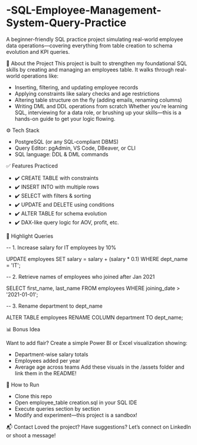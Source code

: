 # -SQL-Employee-Management-System-Query-Practice

A beginner-friendly SQL practice project simulating real-world employee data operations—covering everything from table creation to schema evolution and KPI queries.


🚀 About the Project
This project is built to strengthen my foundational SQL skills by creating and managing an employees table. It walks through real-world operations like:
- Inserting, filtering, and updating employee records
- Applying constraints like salary checks and age restrictions
- Altering table structure on the fly (adding emails, renaming columns)
- Writing DML and DDL operations from scratch
Whether you're learning SQL, interviewing for a data role, or brushing up your skills—this is a hands-on guide to get your logic flowing.

⚙️ Tech Stack
- PostgreSQL (or any SQL-compliant DBMS)
- Query Editor: pgAdmin, VS Code, DBeaver, or CLI
- SQL language: DDL & DML commands


✅ Features Practiced
- ✔️ CREATE TABLE with constraints
- ✔️ INSERT INTO with multiple rows
- ✔️ SELECT with filters & sorting
- ✔️ UPDATE and DELETE using conditions
- ✔️ ALTER TABLE for schema evolution
- ✔️ DAX-like query logic for AOV, profit, etc.

🧪 Highlight Queries

-- 1. Increase salary for IT employees by 10%

UPDATE employees
SET salary = salary + (salary * 0.1)
WHERE dept_name = 'IT';

-- 2. Retrieve names of employees who joined after Jan 2021

SELECT first_name, last_name
FROM employees
WHERE joining_date > '2021-01-01';

-- 3. Rename department to dept_name

ALTER TABLE employees
RENAME COLUMN department TO dept_name;



📊 Bonus Idea

Want to add flair? Create a simple Power BI or Excel visualization showing:
- Department-wise salary totals
- Employees added per year
- Average age across teams
Add these visuals in the /assets folder and link them in the README!

📌 How to Run

- Clone this repo
- Open employee_table creation.sql in your SQL IDE
- Execute queries section by section
- Modify and experiment—this project is a sandbox!

📬 Contact
Loved the project? Have suggestions? Let’s connect on LinkedIn or shoot a message!


